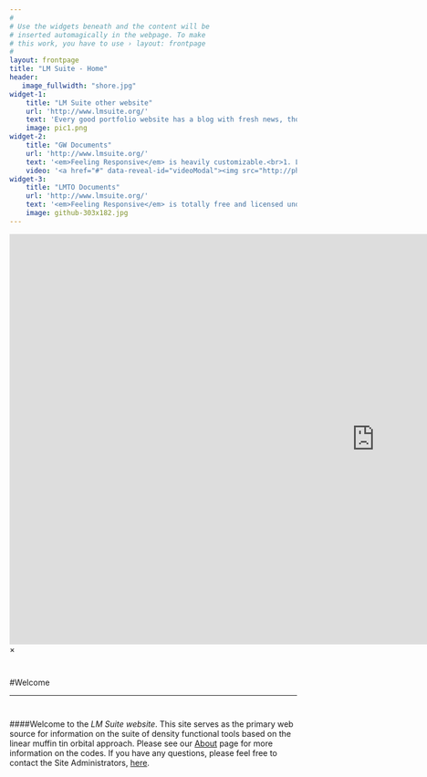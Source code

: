 ```yaml
---
#
# Use the widgets beneath and the content will be
# inserted automagically in the webpage. To make
# this work, you have to use › layout: frontpage
#
layout: frontpage
title: "LM Suite - Home"
header: 
   image_fullwidth: "shore.jpg"
widget-1:
    title: "LM Suite other website"
    url: 'http://www.lmsuite.org/'
    text: 'Every good portfolio website has a blog with fresh news, thoughts and develop&shy;ments of your activities. <em>Feeling Responsive</em> offers you a fully functional blog with an archive page to give readers a quick overview of all your posts.'
    image: pic1.png
widget-2:
    title: "GW Documents"
    url: 'http://www.lmsuite.org/'
    text: '<em>Feeling Responsive</em> is heavily customizable.<br>1. Language-Support :)<br>2. Optimized for speed and it&#39;s responsive.<br>3. Built on <a href="http://foundation.zurb.com/">Foundation Framework</a>.<br>4. Seven different Headers.<br>5. Customizable navigation, footer,...'
    video: '<a href="#" data-reveal-id="videoModal"><img src="http://phlow.github.io/feeling-responsive/images/start-video-feeling-responsive-302x182.jpg" width="302" height="182" alt=""></a>'
widget-3:
    title: "LMTO Documents"
    url: 'http://www.lmsuite.org/'
    text: '<em>Feeling Responsive</em> is totally free and licensed under the MIT License. Make it your own and do with it what you want. Grab your copy or clone it at GitHub and start your website with it. Then tell me via Twitter <a href="http://twitter.com/phlow">@phlow</a>.'
    image: github-303x182.jpg
---
```



<div id="videoModal" class="reveal-modal large" data-reveal="">
  <div class="flex-video widescreen vimeo" style="display: block;">
    <iframe width="1280" height="720" src="https://www.youtube.com/embed/3b5zCFSmVvU" frameborder="0" allowfullscreen></iframe>
  </div>
  <a class="close-reveal-modal">&#215;</a>
</div>
 
<hr style="height:10pt; visibility:hidden;" />

#Welcome
_________________________________________________
<hr style="height:10pt; visibility:hidden;" />

####Welcome to the *LM Suite website*.
This site serves as the primary web source for information on the suite of density functional tools based on the linear
muffin tin orbital approach. Please see our [About](/about/) page for more information on the codes. If you have any questions,
please feel free to contact the Site Administrators, <a href="mailto:help.lmto@gmail.com">here</a>.
